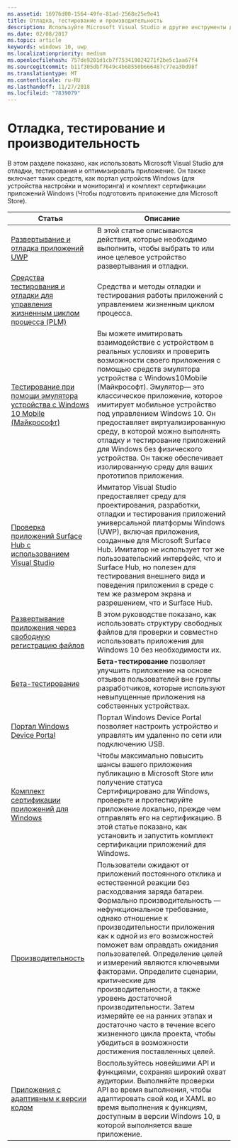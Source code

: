 ```yaml
---
ms.assetid: 16976d00-1564-49fe-81ad-2568e25e9e41
title: Отладка, тестирование и производительность
description: Используйте Microsoft Visual Studio и другие инструменты для отладки и тестирования приложения и подготовить его к процессе сертификации Microsoft Store.
ms.date: 02/08/2017
ms.topic: article
keywords: windows 10, uwp
ms.localizationpriority: medium
ms.openlocfilehash: 757de9201d1cb7f753419024271f2be5c1aa67f4
ms.sourcegitcommit: b11f305dbf7649c4b68550b666487c77ea30d98f
ms.translationtype: MT
ms.contentlocale: ru-RU
ms.lasthandoff: 11/27/2018
ms.locfileid: "7839079"
---
```

# <a name="debugging-testing-and-performance"></a>Отладка, тестирование и производительность


В этом разделе показано, как использовать Microsoft Visual Studio для отладки, тестирования и оптимизировать приложение. Он также включает таких средств, как портал устройств Windows (для устройства настройки и мониторинга) и комплект сертификации приложений Windows (Чтобы подготовить приложение для Microsoft Store).

| Статья | Описание |
|-------|-------------|
| [Развертывание и отладка приложений UWP](deploying-and-debugging-uwp-apps.md) | В этой статье описываются действия, которые необходимо выполнить, чтобы выбрать то или иное целевое устройство развертывания и отладки. |
| [Средства тестирования и отладки для управления жизненным циклом процесса (PLM)](testing-debugging-plm.md) | Средства и методы отладки и тестирования работы приложений с управлением жизненным циклом процесса. |
| [Тестирование при помощи эмулятора устройства с Windows 10 Mobile (Майкрософт)](test-with-the-emulator.md) | Вы можете имитировать взаимодействие с устройством в реальных условиях и проверить возможности своего приложения с помощью средств эмулятора устройства с Windows10Mobile (Майкрософт). Эмулятор— это классическое приложение, которое имитирует мобильное устройство под управлением Windows 10. Он предоставляет виртуализированную среду, в которой можно выполнять отладку и тестирование приложений для Windows без физического устройства. Он также обеспечивает изолированную среду для ваших прототипов приложения. |
| [Проверка приложений Surface Hub с использованием Visual Studio](test-surface-hub-apps-using-visual-studio.md) | Имитатор Visual Studio предоставляет среду для проектирования, разработки, отладки и тестирования приложений универсальной платформы Windows (UWP), включая приложения, созданные для Microsoft Surface Hub. Имитатор не использует тот же пользовательский интерфейс, что и Surface Hub, но полезен для тестирования внешнего вида и поведения приложения в среде с тем же размером экрана и разрешением, что и Surface Hub. |
| [Развертывание приложения через свободную регистрацию файлов](loose-file-registration.md) | В этом руководстве показано, как использовать структуру свободных файлов для проверки и совместно использовать приложения для Windows 10 без необходимости их. |
| [Бета-тестирование](beta-testing.md) | **Бета-тестирование** позволяет улучшить приложение на основе отзывов пользователей вне группы разработчиков, которые используют невыпущенные приложения на собственных устройствах. |
| [Портал Windows Device Portal](device-portal.md) | Портал Windows Device Portal позволяет настроить устройство и управлять им удаленно по сети или подключению USB. |
| [Комплект сертификации приложений для Windows](windows-app-certification-kit.md) | Чтобы максимально повысить шансы вашего приложения публикацию в Microsoft Store или получение статуса Сертифицировано для Windows, проверьте и протестируйте приложение локально, прежде чем отправлять его на сертификацию. В этой статье показано, как установить и запустить комплект сертификации приложений для Windows. |
| [Производительность](performance-and-xaml-ui.md) | Пользователи ожидают от приложений постоянного отклика и естественной реакции без расходования заряда батареи. Формально производительность — нефункциональное требование, однако отношение к производительности приложения как к одной из его возможностей поможет вам оправдать ожидания пользователей. Определение целей и измерений являются ключевыми факторами. Определите сценарии, критические для производительности, а также уровень достаточной производительности. Затем измеряйте ее на ранних этапах и достаточно часто в течение всего жизненного цикла проекта, чтобы убедиться в возможности достижения поставленных целей. |
| [Приложения с адаптивным к версии кодом](version-adaptive-apps.md) | Воспользуйтесь новейшими API и функциями, сохраняя широкий охват аудитории. Выполняйте проверки API во время выполнения, чтобы адаптировать свой код и XAML во время выполнения к функциям, доступным в версии Windows 10, в которой выполняется ваше приложение. |
